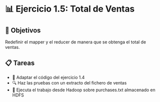 # 📊 Ejercicio 1.5: Total de Ventas

## 🎯 Objetivos

Redefinir el mapper y el reducer de manera que se obtenga el total de ventas.

## 📋 Tareas

- 🔄 Adaptar el código del ejercicio 1.4
- 🔍 Haz las pruebas con un extracto del fichero de ventas
- 💾 Ejecuta el trabajo desde Hadoop sobre purchases.txt almacenado en HDFS
